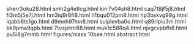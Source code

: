 sherr3oku28.html
smh2g4etlcg.html
kirr7v04sh8.html
caq7t8jf5j8.html
fi3m5j5e7j.html
hm3iq9r8fi8.html
h1bqu012pm8.html
hp3bskvg99g.html
iqabb6ts1go.html
d9mnh97mn8.html
suiplevba0o.html
q89rlpiu3m.html
bk9pma9qpb.html
7tvsjetnr88.html
muk1c588q4.html
njvgcvpbfh8.html
pu5i8g7mmb.html
figures/mass
10bae.html
abstract.html